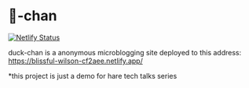 # 🦆-chan

[![Netlify Status](https://api.netlify.com/api/v1/badges/dde654bb-20e3-47b2-b0e1-e812a14478ea/deploy-status)](https://app.netlify.com/sites/blissful-wilson-cf2aee/deploys)

duck-chan is a anonymous microblogging site
deployed to this address: https://blissful-wilson-cf2aee.netlify.app/

\*this project is just a demo for hare tech talks series
